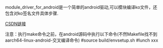 module_driver_for_android是一个简单的android驱动,可以模块编译ko文件，还包含对ko签名文件具体步骤.

[CSDN链接](https://blog.csdn.net/u010164190/article/details/83900420)

注意：执行make命令之前，在android源码中执行以下命令(不然Makefile找不到aarch64-linux-android-交叉编译命令) 
#source build/envsetup.sh 
#lunch xxx
